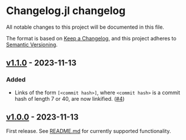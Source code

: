 # Changelog.jl changelog

All notable changes to this project will be documented in this file.

The format is based on [Keep a Changelog](https://keepachangelog.com/en/1.0.0/),
and this project adheres to [Semantic Versioning](https://semver.org/spec/v2.0.0.html).

<!-- ## [Unreleased]

### Added
- Public types `SimpleLog` and `VersionInfo` which capture a simple in-memory representation of a changelog
- `Base.parse(SimpleLog, input)` and public function `parsefile` for parsing `SimpleLog`s from files and other representations. -->

## [v1.1.0] - 2023-11-13
### Added
- Links of the form `[<commit hash>]`, where `<commit hash>` is a commit hash
  of length 7 or 40, are now linkified. ([#4])

## [v1.0.0] - 2023-11-13
First release. See
[README.md](https://github.com/JuliaDocs/Changelog.jl/blob/master/README.md)
for currently supported functionality.


<!-- Links generated by Changelog.jl -->

[v1.0.0]: https://github.com/JuliaDocs/Changelog.jl/releases/tag/v1.0.0
[v1.1.0]: https://github.com/JuliaDocs/Changelog.jl/releases/tag/v1.1.0
[#4]: https://github.com/JuliaDocs/Changelog.jl/issues/4
